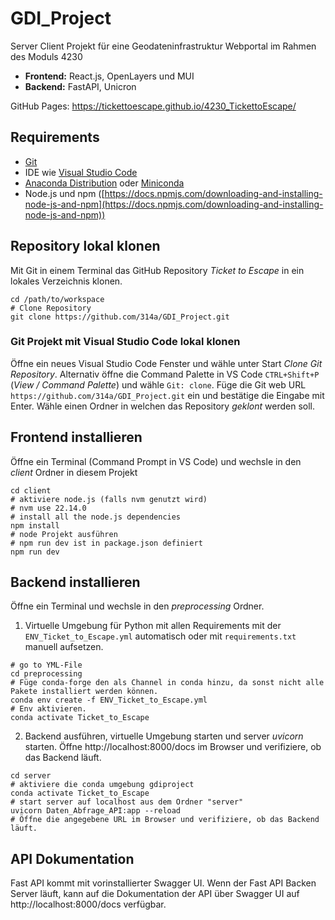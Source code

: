 # GDI_Project
Server Client Projekt für eine Geodateninfrastruktur Webportal im Rahmen des Moduls 4230

- **Frontend:** React.js, OpenLayers und MUI
- **Backend:** FastAPI, Unicron

GitHub Pages: https://tickettoescape.github.io/4230_TickettoEscape/



## Requirements

- [Git](https://git-scm.com/)
- IDE wie [Visual Studio Code](https://code.visualstudio.com/) 
- [Anaconda Distribution](https://www.anaconda.com/products/distribution) oder [Miniconda](https://docs.conda.io/en/latest/miniconda.html)
- Node.js und npm ([https://docs.npmjs.com/downloading-and-installing-node-js-and-npm](https://docs.npmjs.com/downloading-and-installing-node-js-and-npm)) 

## Repository lokal klonen
Mit Git in einem Terminal das GitHub Repository *Ticket to Escape* in ein lokales Verzeichnis klonen.

``` shell
cd /path/to/workspace
# Clone Repository 
git clone https://github.com/314a/GDI_Project.git
```

### Git Projekt mit Visual Studio Code lokal klonen
Öffne ein neues Visual Studio Code Fenster und wähle unter Start *Clone Git Repository*. Alternativ öffne die Command Palette in VS Code `CTRL+Shift+P` (*View / Command Palette*) und wähle `Git: clone`. 
Füge die Git web URL `https://github.com/314a/GDI_Project.git` ein und bestätige die Eingabe mit Enter. Wähle einen Ordner in welchen das Repository *geklont* werden soll.

## Frontend installieren
Öffne ein Terminal (Command Prompt in VS Code) und wechsle in den *client* Ordner in diesem Projekt

``` shell
cd client
# aktiviere node.js (falls nvm genutzt wird) 
# nvm use 22.14.0
# install all the node.js dependencies
npm install
# node Projekt ausführen
# npm run dev ist in package.json definiert
npm run dev
```

## Backend installieren
Öffne ein Terminal und wechsle in den *preprocessing* Ordner.
1. Virtuelle Umgebung für Python mit allen Requirements mit der `ENV_Ticket_to_Escape.yml` automatisch oder mit  `requirements.txt` manuell aufsetzen.

```shell
# go to YML-File
cd preprocessing
# Füge conda-forge den als Channel in conda hinzu, da sonst nicht alle Pakete installiert werden können.
conda env create -f ENV_Ticket_to_Escape.yml
# Env aktivieren.
conda activate Ticket_to_Escape
```

2. Backend ausführen, virtuelle Umgebung starten und server *uvicorn* starten. Öffne http://localhost:8000/docs  im Browser und verifiziere, ob das Backend läuft.
``` shell
cd server
# aktiviere die conda umgebung gdiproject
conda activate Ticket_to_Escape
# start server auf localhost aus dem Ordner "server"
uvicorn Daten_Abfrage_API:app --reload
# Öffne die angegebene URL im Browser und verifiziere, ob das Backend läuft.
```

## API Dokumentation
Fast API kommt mit vorinstallierter Swagger UI. Wenn der Fast API Backen Server läuft, kann auf die Dokumentation der API über Swagger UI auf http://localhost:8000/docs verfügbar.
